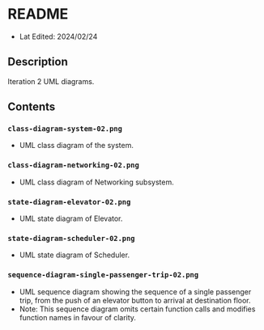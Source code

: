 # README
* Lat Edited: 2024/02/24

## Description
Iteration 2 UML diagrams.

## Contents

### `class-diagram-system-02.png`
* UML class diagram of the system.

### `class-diagram-networking-02.png`
* UML class diagram of Networking subsystem.

### `state-diagram-elevator-02.png`
* UML state diagram of Elevator.

### `state-diagram-scheduler-02.png`
* UML state diagram of Scheduler.

### `sequence-diagram-single-passenger-trip-02.png`
* UML sequence diagram showing the sequence of a single passenger trip, from the push of an elevator button to arrival at destination floor.
* Note: This sequence diagram omits certain function calls and modifies function names in favour of clarity.
